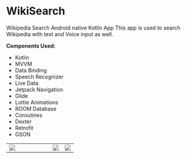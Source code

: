 # WikiSearch

Wikipedia Search Android native Kotlin App
This app is used to search Wikipedia with text and Voice input as well.

 **Components Used:**   
 - Kotlin   
 - MVVM   
 - Data Binding   
 - Speech Recognizer  
 - Live Data   
 - Jetpack Navigation    
 - Glide   
 - Lottie Animations   
 - ROOM Database   
 - Coroutines   
 - Dexter    
 - Retrofit    
 - GSON
 
 <table style="width:100%">
  <tr>
    <td WIDTH=100><img src="https://github.com/MayankChowdhary/WikiSearch/blob/main/screenshots/Screenshot5.gif" >
</td>
    <td><img src="https://github.com/MayankChowdhary/WikiSearch/blob/main/screenshots/Screenshot2.jpg" >
</td>
    <td><img src="https://github.com/MayankChowdhary/WikiSearch/blob/main/screenshots/Screenshot3.jpg" >
</td>
</tr>
</table>

  

